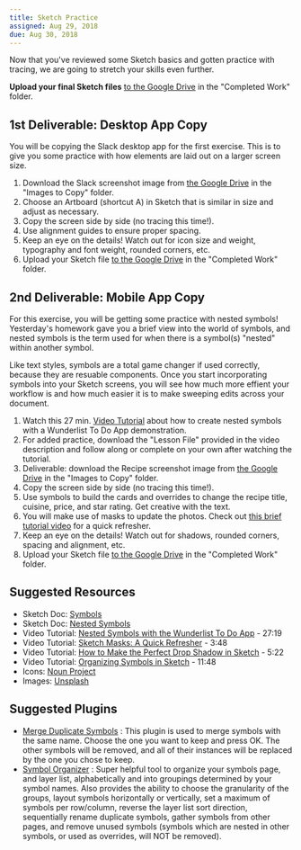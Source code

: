 ```yaml
---
title: Sketch Practice
assigned: Aug 29, 2018
due: Aug 30, 2018
---
```


Now that you've reviewed some Sketch basics and gotten practice with tracing, we are going to stretch your skills even further.

 **Upload your final Sketch files** [to the Google Drive](https://drive.google.com/drive/u/1/folders/1OJWSXlXKHCHchXesu9GJhFflCIS-RvV0) in the "Completed Work" folder.



1st Deliverable: Desktop App Copy
------------------------------------------

You will be copying the Slack desktop app for the first exercise. This is to give you some practice with how elements are laid out on a larger screen size.

1. Download the Slack screenshot image from [the Google Drive](https://drive.google.com/drive/u/1/folders/1OJWSXlXKHCHchXesu9GJhFflCIS-RvV0) in the "Images to Copy" folder. 
2. Choose an Artboard (shortcut A) in Sketch that is similar in size and adjust as necessary.
3. Copy the screen side by side (no tracing this time!).
4. Use alignment guides to ensure proper spacing. 
5. Keep an eye on the details! Watch out for icon size and weight, typography and font weight, rounded corners, etc.
6. Upload your Sketch file [to the Google Drive](https://drive.google.com/drive/u/1/folders/1OJWSXlXKHCHchXesu9GJhFflCIS-RvV0) in the "Completed Work" folder.


2nd Deliverable: Mobile App Copy
-----------------------------------------

For this exercise, you will be getting some practice with nested symbols! Yesterday's homework gave you a brief view into the world of symbols, and nested symbols is the term used for when there is a symbol(s) "nested" within another symbol. 

Like text styles, symbols are a total game changer if used correctly, because they are resuable components. Once you start incorporating symbols into your Sketch screens, you will see how much more effient your workflow is and how much easier it is to make sweeping edits across your document. 

1. Watch this 27 min. [Video Tutorial](https://www.youtube.com/watch?v=hKGDtwDJaV8) about how to create nested symbols with a Wunderlist To Do App demonstration. 
2. For added practice, download the "Lesson File" provided in the video description and follow along or complete on your own after watching the tutorial. 
3. Deliverable: download the Recipe screenshot image from [the Google Drive](https://drive.google.com/drive/u/1/folders/1OJWSXlXKHCHchXesu9GJhFflCIS-RvV0) in the "Images to Copy" folder. 
4. Copy the screen side by side (no tracing this time!).
5. Use symbols to build the cards and overrides to change the recipe title, cuisine, price, and star rating. Get creative with the text.
6. You will make use of masks to update the photos. Check out [this brief tutorial video](https://www.youtube.com/watch?v=3T02VqGf_d8) for a quick refresher.
7. Keep an eye on the details! Watch out for shadows, rounded corners, spacing and alignment, etc.
8. Upload your Sketch file [to the Google Drive](https://drive.google.com/drive/u/1/folders/1OJWSXlXKHCHchXesu9GJhFflCIS-RvV0) in the "Completed Work" folder.


Suggested Resources
-------------------

- Sketch Doc: [Symbols](https://www.sketchapp.com/docs/symbols/)
- Sketch Doc: [Nested Symbols](https://www.sketchapp.com/docs/symbols/nested-symbols/)
- Video Tutorial: [Nested Symbols with the Wunderlist To Do App](https://www.youtube.com/watch?v=hKGDtwDJaV8) - 27:19
- Video Tutorial: [Sketch Masks: A Quick Refresher](https://www.youtube.com/watch?v=3T02VqGf_d8) - 3:48
- Video Tutorial: [How to Make the Perfect Drop Shadow in Sketch](https://www.youtube.com/watch?v=E59YxyBD41k) - 5:22
- Video Tutorial: [Organizing Symbols in Sketch](https://www.youtube.com/watch?v=bz46QG-yUQE) - 11:48
- Icons: [Noun Project](https://thenounproject.com/)
- Images: [Unsplash](https://unsplash.com/)


Suggested Plugins
------------------

- [Merge Duplicate Symbols](https://github.com/oodesign/merge-duplicate-symbols) 
: This plugin is used to merge symbols with the same name. Choose the one you want to keep and press OK. The other symbols will be removed, and all of their instances will be replaced by the one you chose to keep.
- [Symbol Organizer](https://github.com/sonburn/symbol-organizer)
: Super helpful tool to organize your symbols page, and layer list, alphabetically and into groupings determined by your symbol names. Also provides the ability to choose the granularity of the groups, layout symbols horizontally or vertically, set a maximum of symbols per row/column, reverse the layer list sort direction, sequentially rename duplicate symbols, gather symbols from other pages, and remove unused symbols (symbols which are nested in other symbols, or used as overrides, will NOT be removed).


